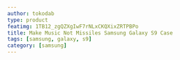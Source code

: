 ```yaml
---
author: tokodab
type: product
featimg: 1TB12_zgQZXgIwF7rNLxCKQXixZRTPBPo
title: Make Music Not Missiles Samsung Galaxy S9 Case
tags: [samsung, galaxy, s9]
category: [samsung]
---
```

